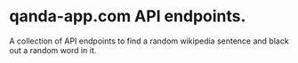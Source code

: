 # qanda-app.com API endpoints.

A collection of API endpoints to find a random wikipedia sentence and black out a random word in it.